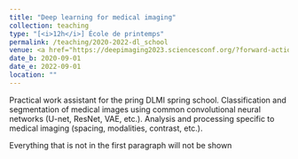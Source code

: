 ```yaml
---
title: "Deep learning for medical imaging"
collection: teaching
type: "[<i>12h</i>] École de printemps"
permalink: /teaching/2020-2022-dl_school
venue: <a href="https://deepimaging2023.sciencesconf.org/?forward-action=index&forward-controller=index&lang=en">DLMI Spring school</a>
date_b: 2020-09-01
date_e: 2022-09-01
location: ""
---
```


Practical work assistant for the pring DLMI spring school. Classification and segmentation of medical images using common convolutional neural networks (U-net, ResNet, VAE, etc.). Analysis and processing specific to medical imaging (spacing, modalities, contrast, etc.).

Everything that is not in the first paragraph will not be shown


 
